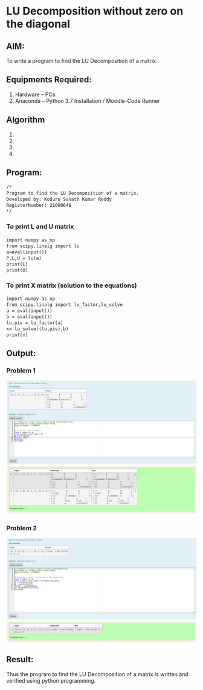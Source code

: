 # LU Decomposition without zero on the diagonal

## AIM:
To write a program to find the LU Decomposition of a matrix.

## Equipments Required:
1. Hardware – PCs
2. Anaconda – Python 3.7 Installation / Moodle-Code Runner

## Algorithm
1. 
2. 
3. 
4. 

## Program:
```
/*
Program to find the LU Decomposition of a matrix.
Developed by: Koduru Sanath Kumar Reddy
RegisterNumber: 21000648
*/
```
### To print L and U matrix
~~~
import numpy as np
from scipy.linalg import lu
a=eval(input())
P,L,U = lu(a)
print(L)
print(U)
~~~
### To print X matrix (solution to the equations)
~~~
import numpy as np
from scipy.linalg import lu_factor,lu_solve
a = eval(input())
b = eval(input())
lu,piv = lu_factor(a)
x= lu_solve((lu,piv),b)
print(x)
~~~

## Output:
### Problem 1
![output1](p1.png)
### Problem 2
![output2](p2.png)


## Result:
Thus the program to find the LU Decomposition of a matrix is written and verified using python programming.

